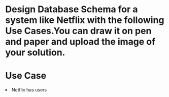 # Design Database Schema for a system like Netflix with the following Use Cases.You can draw it on pen and paper and upload the image of your solution.

# Use Case

  <li>Netflix has users</li>
